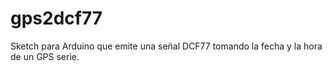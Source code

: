 # gps2dcf77
Sketch para Arduino que emite una señal DCF77 tomando la fecha y la hora de un GPS serie.
